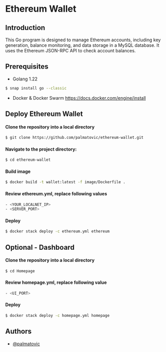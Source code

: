 
# Ethereum Wallet



## Introduction

This Go program is designed to manage Ethereum accounts, including key generation, balance monitoring, and data storage in a MySQL database. It uses the Ethereum JSON-RPC API to check account balances.


## Prerequisites

- Golang 1.22
```bash
$ snap install go --classic
```
- Docker & Docker Swarm https://docs.docker.com/engine/install


## Deploy Ethereum Wallet

#### Clone the repository into a local directory

```bash
$ git clone https://github.com/palmatovic/ethereum-wallet.git
```


#### Navigate to the project directory:

```bash
$ cd ethereum-wallet
```

#### Build image
```bash
$ docker build -t wallet:latest -f image/Dockerfile .
```

#### Review ethereum.yml, replace following values
``` bash
- <YOUR_LOCALNET_IP>
- <SERVER_PORT>
```

#### Deploy
```bash
$ docker stack deploy -c ethereum.yml ethereum
```


## Optional - Dashboard

#### Clone the repository into a local directory

```bash
$ cd Homepage
```

#### Review homepage.yml, replace following value
``` bash
- <UI_PORT>
```

#### Deploy
```bash
$ docker stack deploy -c homepage.yml homepage
```
## Authors

- [@palmatovic](https://www.github.com/palmatovic)

